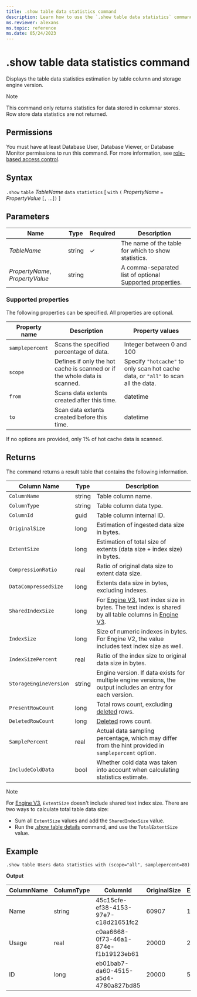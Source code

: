 ```yaml
---
title: .show table data statistics command
description: Learn how to use the `.show table data statistics` command to show the table's data statistics estimation by table column and storage engine version.
ms.reviewer: alexans
ms.topic: reference
ms.date: 05/24/2023
---
```

# .show table data statistics command

Displays the table data statistics estimation by table column and storage engine version.

> [!NOTE]
> This command only returns statistics for data stored in columnar stores. Row store data statistics are not returned.

## Permissions

You must have at least Database User, Database Viewer, or Database Monitor permissions to run this command. For more information, see [role-based access control](access-control/role-based-access-control.md).

## Syntax

`.show` `table` *TableName* `data` `statistics` [ `with` `(` *PropertyName* `=` *PropertyValue* [`,` ...]`)` ]

## Parameters

|Name|Type|Required|Description|
|--|--|--|--|
|*TableName*|string|&check;|The name of the table for which to show statistics.|
|*PropertyName*, *PropertyValue*|string||A comma-separated list of optional [Supported properties](#supported-properties).|

### Supported properties

The following properties can be specified. All properties are optional.

|Property name| Description | Property values|
|--|--|--|
| `samplepercent` | Scans the specified percentage of data. | Integer between 0 and 100 |
| `scope` | Defines if only the hot cache is scanned or if the whole data is scanned.| Specify `"hotcache"` to only scan hot cache data, or `"all"` to scan all the data. |
| `from` | Scans data extents created after this time. | datetime |
| `to` | Scan data extents created before this time. | datetime |

If no options are provided, only 1% of hot cache data is scanned.

## Returns

The command returns a result table that contains the following information.

| Column Name | Type | Description |
|--|--|--|
| `ColumnName` | string   | Table column name. |
| `ColumnType` | string   | Table column data type. |
| `ColumnId` | guid | Table column internal ID. |
| `OriginalSize` | long | Estimation of ingested data size in bytes. |
| `ExtentSize` | long | Estimation of total size of extents (data size + index size) in bytes. |
| `CompressionRatio` | real | Ratio of original data size to extent data size. |
| `DataCompressedSize` | long | Extents data size in bytes, excluding indexes. |
| `SharedIndexSize` | long | For [Engine V3](../../engine-v3.md), text index size in bytes. The text index is shared by all table columns in [Engine V3](../../engine-v3.md). |
| `IndexSize` | long | Size of numeric indexes in bytes. For Engine V2, the value includes text index size as well. |
| `IndexSizePercent` | real | Ratio of the index size to original data size in bytes. |
| `StorageEngineVersion` | string | Engine version. If data exists for multiple engine versions, the output includes an entry for each version. |
| `PresentRowCount`| long | Total rows count, excluding [deleted](../concepts/data-soft-delete.md) rows. |
| `DeletedRowCount` | long | [Deleted](../concepts/data-soft-delete.md) rows count. |
| `SamplePercent`| real | Actual data sampling percentage, which may differ from the hint provided in `samplepercent` option. |
| `IncludeColdData`| bool | Whether cold data was taken into account when calculating statistics estimate. |

> [!NOTE]
> For [Engine V3](../../engine-v3.md), `ExtentSize` doesn't include shared text index size. There are two ways to calculate total table data size:
>
> * Sum all `ExtentSize` values and add the `SharedIndexSize` value.
> * Run the [.show table details](show-table-details-command.md) command, and use the `TotalExtentSize` value.

## Example

```kusto
.show table Users data statistics with (scope="all", samplepercent=80)
```

**Output**

|ColumnName|	ColumnType|	ColumnId|	OriginalSize|	ExtentSize|	CompressionRatio|	DataCompressedSize|	SharedIndexSize|	IndexSize|	IndexSizePercent|	StorageEngineVersion|	PresentRowCount|	DeletedRowCount|	SamplePercent|	IncludeColdData|
|--|--|--|--|--|--|--|--|--|--|--|--|--|--|--|
|Name|	string|	45c15cfe-ef38-4153-97e7-c18d21651fc2|	60907|	137305|	0.44|	137305|	27787|	0|	0|	V3|	2500|	0|	80|	True|
|Usage|	real|	c0aa6668-0f73-46a1-874e-f1b19123eb61|	20000|	20282|	0.99|	20102|	27787|	180|	0.9|	V3|	2500|	0|	80|	True|
|ID|	long|	eb01bab7-da60-4515-a5d4-4780a827bd85|	20000|	5722|	3.49|	5152|	27787|	570|	2.85|	V3|	2500|	0|	80|	True|
